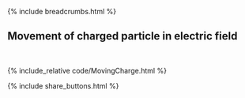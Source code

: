 {% include breadcrumbs.html %}

## Movement of charged particle in electric field
<div class="header_line"><br/></div>

{% include_relative code/MovingCharge.html %}

<p style="clear: both;"></p>

{% include share_buttons.html %}